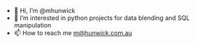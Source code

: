 - 👋 Hi, I’m @mhunwick
- 👀 I’m interested in python projects for data blending and SQL manipulation
- 📫 How to reach me m@hunwick.com.au

<!---
mhunwick/mhunwick is a ✨ special ✨ repository because its `README.md` (this file) appears on your GitHub profile.
You can click the Preview link to take a look at your changes.
--->
